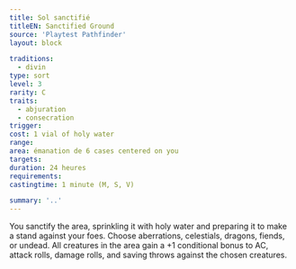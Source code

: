 ```yaml
---
title: Sol sanctifié
titleEN: Sanctified Ground
source: 'Playtest Pathfinder'
layout: block

traditions:
  - divin
type: sort
level: 3
rarity: C
traits:
  - abjuration
  - consecration
trigger: 
cost: 1 vial of holy water
range: 
area: émanation de 6 cases centered on you
targets: 
duration: 24 heures
requirements: 
castingtime: 1 minute (M, S, V)

summary: '..'
---
```

You sanctify the area, sprinkling it with holy water and preparing it to make a stand against your foes. Choose aberrations, celestials, dragons, fiends, or undead. All creatures in the area gain a +1 conditional bonus to AC, attack rolls, damage rolls, and saving throws against the chosen creatures.